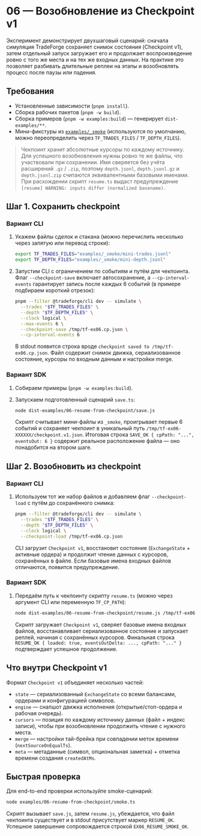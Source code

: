 # 06 — Возобновление из Checkpoint v1

Эксперимент демонстрирует двухшаговый сценарий: сначала симуляция TradeForge сохраняет снимок состояния (Checkpoint v1), затем отдельный запуск загружает его и продолжает воспроизведение ровно с того же места и на тех же входных данных. На практике это позволяет разбивать длительные реплеи на этапы и возобновлять процесс после паузы или падения.

## Требования

- Установленные зависимости (`pnpm install`).
- Сборка рабочих пакетов (`pnpm -w build`).
- Сборка примеров (`pnpm -w examples:build`) — генерирует `dist-examples/**`.
- Мини-фикстуры из [`examples/_smoke`](../_smoke/) (используются по умолчанию, можно переопределить через `TF_TRADES_FILES` / `TF_DEPTH_FILES`).

> Чекпоинт хранит абсолютные курсоры по каждому источнику. Для успешного возобновления нужны ровно те же файлы, что участвовали при сохранении. Имя сверяется без учёта расширений `.gz` / `.zip`, поэтому `depth.jsonl`, `depth.jsonl.gz` и `depth.jsonl.zip` считаются эквивалентными базовыми именами. При расхождении скрипт `resume.ts` выдаст предупреждение `[resume] WARNING: inputs differ (normalized basename)`.

## Шаг 1. Сохранить checkpoint

### Вариант CLI

1. Укажем файлы сделок и стакана (можно перечислить несколько через запятую или перевод строки):

   ```bash
   export TF_TRADES_FILES="examples/_smoke/mini-trades.jsonl"
   export TF_DEPTH_FILES="examples/_smoke/mini-depth.jsonl"
   ```

2. Запустим CLI с ограничением по событиям и путём для чекпоинта. Флаг `--checkpoint-save` включает автосохранение, а `--cp-interval-events` гарантирует запись после каждых 6 событий (в примере подбираем короткий отрезок):

   ```bash
   pnpm --filter @tradeforge/cli dev -- simulate \
     --trades "$TF_TRADES_FILES" \
     --depth "$TF_DEPTH_FILES" \
     --clock logical \
     --max-events 6 \
     --checkpoint-save /tmp/tf-ex06.cp.json \
     --cp-interval-events 6
   ```

   В stdout появится строка вроде `checkpoint saved to /tmp/tf-ex06.cp.json`. Файл содержит снимок движка, сериализованное состояние, курсоры по входным данным и настройки merge.

### Вариант SDK

1. Собираем примеры (`pnpm -w examples:build`).
2. Запускаем подготовленный сценарий `save.ts`:

   ```bash
   node dist-examples/06-resume-from-checkpoint/save.js
   ```

   Скрипт считывает мини-файлы из `_smoke`, проигрывает первые 6 событий и сохраняет чекпоинт в уникальный путь `/tmp/tf-ex06-XXXXXX/checkpoint.v1.json`. Итоговая строка `SAVE_OK { cpPath: "...", eventsOut: 6 }` содержит реальное расположение файла — оно понадобится на втором шаге.

## Шаг 2. Возобновить из checkpoint

### Вариант CLI

1. Используем тот же набор файлов и добавляем флаг `--checkpoint-load` с путём до сохранённого снимка:

   ```bash
   pnpm --filter @tradeforge/cli dev -- simulate \
     --trades "$TF_TRADES_FILES" \
     --depth "$TF_DEPTH_FILES" \
     --clock logical \
     --checkpoint-load /tmp/tf-ex06.cp.json
   ```

   CLI загрузит `Checkpoint v1`, восстановит состояние (`ExchangeState` + активные ордера) и продолжит чтение данных с курсоров, сохранённых в файле. Если базовые имена входных файлов отличаются, появится предупреждение.

### Вариант SDK

1. Передаём путь к чекпоинту скрипту `resume.ts` (можно через аргумент CLI или переменную `TF_CP_PATH`):

   ```bash
   node dist-examples/06-resume-from-checkpoint/resume.js /tmp/tf-ex06-XXXXXX/checkpoint.v1.json
   ```

   Скрипт загружает `Checkpoint v1`, сверяет базовые имена входных файлов, восстанавливает сериализованное состояние и запускает реплей, начиная с сохранённых курсоров. Финальная строка `RESUME_OK { loaded: true, eventsOutDelta: ..., cpPath: "..." }` подтверждает успешное продолжение.

## Что внутри Checkpoint v1

Формат `Checkpoint v1` объединяет несколько частей:

- `state` — сериализованный `ExchangeState` со всеми балансами, ордерами и конфигурацией символов.
- `engine` — снапшот движка исполнения (открытые/стоп-ордера и рабочая очередь).
- `cursors` — позиция по каждому источнику данных (файл + индекс записи), чтобы при возобновлении продолжить чтение с нужного места.
- `merge` — настройки тай-брейка при совпадении меток времени (`nextSourceOnEqualTs`).
- `meta` — метаданные (символ, опциональная заметка) + отметка времени создания `createdAtMs`.

## Быстрая проверка

Для end-to-end проверки используйте smoke-сценарий:

```bash
node examples/06-resume-from-checkpoint/smoke.ts
```

Скрипт вызывает `save.js`, затем `resume.js`, убеждается, что файл чекпоинта существует и в stdout присутствует маркер `RESUME_OK`. Успешное завершение сопровождается строкой `EX06_RESUME_SMOKE_OK`.
